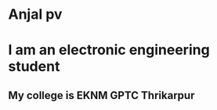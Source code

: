 # Anjal pv <h1>
# I am an electronic engineering student <h2>
## My college is EKNM GPTC Thrikarpur <h3>
